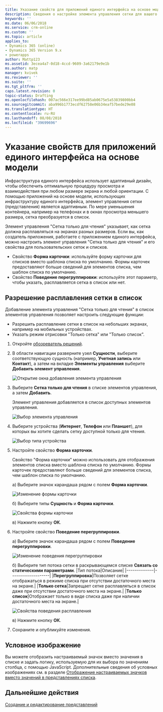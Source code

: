 ```yaml
---
title: Указание свойств для приложений единого интерфейса на основе модели в PowerApps | Документы Майкрософт
description: Сведения о настройке элемента управления сетки для вашего приложения
keywords: ''
ms.date: 06/06/2018
ms.service: crm-online
ms.custom: ''
ms.topic: article
applies_to:
- Dynamics 365 (online)
- Dynamics 365 Version 9.x
- powerapps
author: Mattp123
ms.assetid: 3ecea4a7-0d18-4ccd-9609-3a62179e9e1b
ms.author: matp
manager: kvivek
ms.reviewer: ''
ms.suite: ''
ms.tgt_pltfrm: ''
caps.latest.revision: 0
topic-status: Drafting
ms.openlocfilehash: 007ac566e317ee99bd85ab0675e5a53839800bb4
ms.sourcegitcommit: aba996b1773ecdf62758e06b34eaf57bede29e08
ms.translationtype: HT
ms.contentlocale: ru-RU
ms.lasthandoff: 08/08/2018
ms.locfileid: "39699696"
---
```

# <a name="specify-properties-for-model-driven-unified-interface-apps"></a>Указание свойств для приложений единого интерфейса на основе модели

Инфраструктура единого интерфейса использует адаптивный дизайн, чтобы обеспечить оптимальную процедуру просмотра и взаимодействия при любом размере экрана и любой ориентации. С помощью приложений на основе модели, использующих инфраструктуру единого интерфейса, элемент управления сетки (представления) является адаптивным. По мере уменьшения контейнера, например на телефонах и в окнах просмотра меньшего размера, сетка преобразуется в список. 

Элемент управления "Сетка только для чтения" указывает, как сетка должна расплавляться на экранах разных размеров. Если вы, как создатель приложения, работаете с приложением единого интерфейса, можно настроить элемент управления "Сетка только для чтения" и его свойства для пользовательских сеток и списков.
- Свойство **Форма карточки**: используйте форму карточки для списков вместо шаблона списка по умолчанию. Формы карточек предоставляют больше сведений для элементов списка, чем шаблон списка по умолчанию.
- Свойство **Поведение перегруппировки**: используйте этот параметр, чтобы указать, расплавляется сетка в список или нет.

## <a name="allow-grid-to-reflow-into-list"></a>Разрешение расплавления сетки в список

Добавление элемента управления "Сетка только для чтения" в список элементов управления позволяет настроить следующие функции: 
- Разрешить расплавление сетки в список на небольших экранах, например на мобильных устройствах.
- Указать режим отрисовки "Только сетка" или "Только список".  

1. Откройте [обозреватель решений](advanced-navigation.md#solution-explorer).
2. В области навигации разверните узел **Сущности**, выберите соответствующую сущность (например, **Учетная запись** или **Контакт**), а затем на вкладке **Элементы управления** выберите **Добавить элемент управления**.

    ![Открытие окна добавления элемента управления](media/UnifiedInterface_ReadOnlyGrid_AddControl.png "Открытие окна добавления элемента управления")

3. Выберите **Сетка только для чтения** в списке элементов управления, а затем **Добавить**.

    Элемент управления добавляется в список доступных элементов управления.
   
    ![Выбор элемента управления](media/UnifiedInterface_ReadOnlyGrid_SelectControl.png "Выбор элемента управления")
    
4. Выберите устройства (**Интернет**, **Телефон** или **Планшет**), для которых вы хотите сделать сетку доступной только для чтения.

    ![Выбор типа устройства](media/UnifiedInterface_ReadOnlyGrid_SelectDevice.png "Выбор типа устройства")

5. Настройте свойство **Форма карточки**.

    Свойство "Форма карточки" можно использовать для отображения элементов списка вместо шаблона списка по умолчанию. Формы карточек предоставляют больше сведений для элементов списка, чем шаблон списка по умолчанию.    

    а) Выберите значок карандаша рядом с полем **Форма карточки**.

    ![Изменение формы карточки](media/UnifiedInterface_ReadOnlyGrid_CardForm.png "Изменение формы карточки")

    б)  Выберите типы **Сущность** и **Форма карточки**.

    ![Свойства формы карточки](media/UnifiedInterface_ReadOnlyGrid_CardFormProperties.png "Свойства формы карточки")

    в) Нажмите кнопку **ОК**.
6. Настройте свойство **Поведение перегруппировки**. 
    
    а) Выберите значок карандаша рядом с полем **Поведение перегруппировки**.

    ![Изменение поведения перегруппировки](media/UnifiedInterface_ReadOnlyGrid_EditReflow.png "Изменение поведения перегруппировки")

    б) Выберите тип потока сетки в раскрывающемся списке **Связать со статическими параметрами**.
    |Тип потока|Описание|
    |--------------|--------------------|
    |**Перегруппировка**|Позволяет сетке отображаться в режиме списка при отсутствии достаточного места на экране.|
    |**Только сетка**|Запрещает сетке расплавляться в список даже при отсутствии достаточного места на экране.|
    |**Только список**|Отображает только в виде списка даже при наличии достаточного места на экране.|
    
     ![Свойства поведения расплавления](media/UnifiedInterface_ReadOnlyGrid_ReflowProperties.png "Свойства поведения расплавления")

    в) Нажмите кнопку **ОК**.


7.  Сохраните и опубликуйте изменения. 


## <a name="conditional-image"></a>Условное изображение
Вы можете отобразить настраиваемый значок вместо значения в списке и задать логику, используемую для их выбора по значениям столбца, с помощью JavaScript. Дополнительные сведения об условных изображениях см. в разделе [Отображение настраиваемых значков вместо значений в представлениях списка](../common-data-service/display-custom-icons-instead.md).

## <a name="next-steps"></a>Дальнейшие действия
[Создание и редактирование представлений](create-edit-views.md)